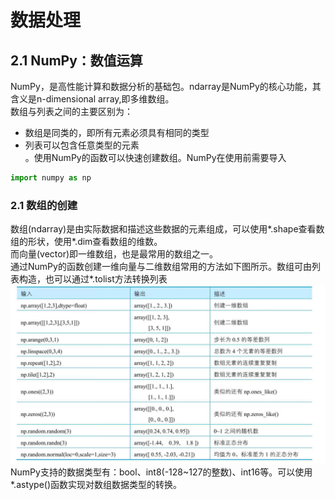 # 数据处理

## 2.1 NumPy：数值运算
NumPy，是高性能计算和数据分析的基础包。ndarray是NumPy的核心功能，其含义是n-dimensional array,即多维数组。  
数组与列表之间的主要区别为：  
* 数组是同类的，即所有元素必须具有相同的类型
* 列表可以包含任意类型的元素  
。使用NumPy的函数可以快速创建数组。NumPy在使用前需要导入
```python
import numpy as np
```

### 2.1 数组的创建
数组(ndarray)是由实际数据和描述这些数据的元素组成，可以使用*.shape查看数组的形状，使用*.dim查看数组的维数。  
而向量(vector)即一维数组，也是最常用的数组之一。  
通过NumPy的函数创建一维向量与二维数组常用的方法如下图所示。数组可由列表构造，也可以通过*.tolist方法转换列表
![数组array的创建](snapshot/数组array的创建.png)
NumPy支持的数据类型有：bool、int8(-128~127的整数)、int16等。可以使用*.astype()函数实现对数组数据类型的转换。
                                                                  